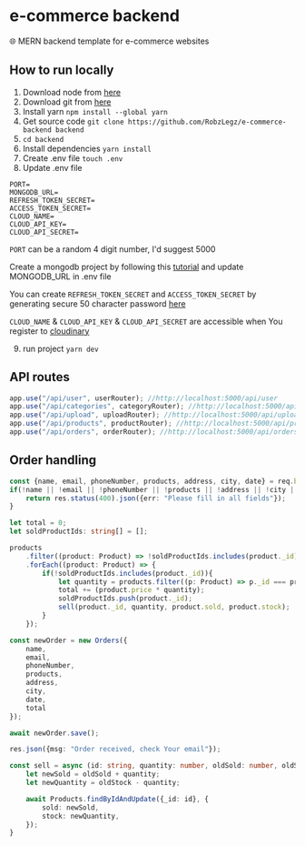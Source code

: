 <h1>e-commerce backend</h1>
<p>🌐 MERN backend template for e-commerce websites</p>

<h2>How to run locally</h2>

1. Download node from <a href="https://nodejs.org/en/download/">here</a>
2. Download git from <a href="https://git-scm.com/downloads">here</a>
3. Install yarn ```npm install --global yarn```
4. Get source code ```git clone https://github.com/RobzLegz/e-commerce-backend backend```
5. ```cd backend```
6. Install dependencies ```yarn install```
7. Create .env file ```touch .env```
8. Update .env file

```
PORT=
MONGODB_URL=
REFRESH_TOKEN_SECRET=
ACCESS_TOKEN_SECRET=
CLOUD_NAME=
CLOUD_API_KEY=
CLOUD_API_SECRET=
```

<p><code>PORT</code> can be a random 4 digit number, I'd suggest 5000</p>
<p>Create a mongodb project by following this <a href="https://www.youtube.com/watch?v=6utzRKiBZt0">tutorial</a> and update MONGODB_URL in .env file</p>
<p>You can create <code>REFRESH_TOKEN_SECRET</code> and <code>ACCESS_TOKEN_SECRET</code> by generating secure 50 character password <a href="https://passwordsgenerator.net/">here</a></p>
<p><code>CLOUD_NAME</code> & <code>CLOUD_API_KEY</code> & <code>CLOUD_API_SECRET</code> are accessible when You register to <a href="https://cloudinary.com/">cloudinary</a>

9. run project ```yarn dev```
  
<h2>API routes</h2>

```ts
app.use("/api/user", userRouter); //http://localhost:5000/api/user
app.use("/api/categories", categoryRouter); //http://localhost:5000/api/categories
app.use("/api/upload", uploadRouter); //http://localhost:5000/api/upload
app.use("/api/products", productRouter); //http://localhost:5000/api/products
app.use("/api/orders", orderRouter); //http://localhost:5000/api/orders
```
<h2>Order handling</h2>

```ts
const {name, email, phoneNumber, products, address, city, date} = req.body;
if(!name || !email || !phoneNumber || !products || !address || !city || !date){
    return res.status(400).json({err: "Please fill in all fields"});
}

let total = 0;
let soldProductIds: string[] = [];

products
    .filter((product: Product) => !soldProductIds.includes(product._id))
    .forEach((product: Product) => {
        if(!soldProductIds.includes(product._id)){
            let quantity = products.filter((p: Product) => p._id === product._id).length;
            total += (product.price * quantity);
            soldProductIds.push(product._id);
            sell(product._id, quantity, product.sold, product.stock);
        }
    });

const newOrder = new Orders({
    name, 
    email, 
    phoneNumber, 
    products, 
    address, 
    city, 
    date, 
    total
});

await newOrder.save();

res.json({msg: "Order received, check Your email"});
```
```ts
const sell = async (id: string, quantity: number, oldSold: number, oldStock: number) => {
    let newSold = oldSold + quantity;
    let newQuantity = oldStock - quantity;

    await Products.findByIdAndUpdate({_id: id}, {
        sold: newSold,
        stock: newQuantity,
    });
}
```
